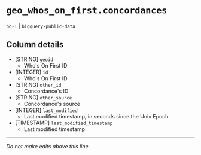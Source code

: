 # `geo_whos_on_first.concordances`
`bq-1` | `bigquery-public-data`

## Column details
* [STRING]    `geoid`
  - Who's On First ID
* [INTEGER]   `id`
  - Who's On First ID
* [STRING]    `other_id`
  - Concordance's ID
* [STRING]    `other_source`
  - Concordance's source
* [INTEGER]   `last_modified`
  - Last modified timestamp, in seconds since the Unix Epoch
* [TIMESTAMP] `last_modified_timestamp`
  - Last modified timestamp

-------------------------------------------------------------------------------
*Do not make edits above this line.*
